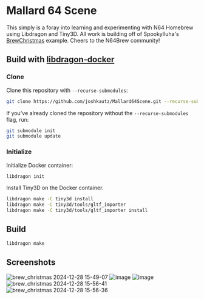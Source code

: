 # Mallard 64 Scene

This simply is a foray into learning and experimenting with N64 Homebrew using Libdragon and Tiny3D. All work is building off of SpookyIluha's [BrewChristmas](https://github.com/SpookyIluha/BrewChristmas) example. Cheers to the N64Brew community!

## Build with [libdragon-docker](https://github.com/anacierdem/libdragon-docker)

### Clone
Clone this repository with `--recurse-submodules`:
```bash
git clone https://github.com/joshkautz/Mallard64Scene.git --recurse-submodules
```
If you've already cloned the repository without the `--recurse-submodules` flag, run:
```bash
git submodule init
git submodule update
```

### Initialize

Initialize Docker container:
```bash
libdragon init
```

Install Tiny3D on the Docker container.

```bash
libdragon make -C tiny3d install
libdragon make -C tiny3d/tools/gltf_importer
libdragon make -C tiny3d/tools/gltf_importer install
```

## Build

```bash
libdragon make
```

## Screenshots

![brew_christmas 2024-12-28 15-49-07](https://github.com/user-attachments/assets/c8269d4e-f95d-4704-90a3-5b32eed63a72)
![image](https://github.com/user-attachments/assets/2386fea4-b8cb-4163-b870-907d58285a21)
![image](https://github.com/user-attachments/assets/6f803b69-6307-4ea9-82d5-fd7b5b8bc3e8)
![brew_christmas 2024-12-28 15-56-41](https://github.com/user-attachments/assets/b2149cd5-d49a-4ce9-9d8e-afded3529a73)
![brew_christmas 2024-12-28 15-56-36](https://github.com/user-attachments/assets/0f127e4c-cb30-4c6b-8caf-ffdeefd63d00)
